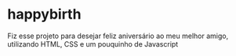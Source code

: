 # happybirth
Fiz esse projeto para desejar feliz aniversário ao meu melhor amigo, utilizando HTML, CSS e um pouquinho de Javascript
